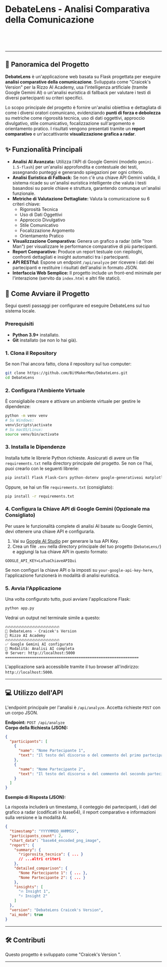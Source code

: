 # DebateLens - Analisi Comparativa della Comunicazione

[](https://www.python.org/)  
[](https://flask.palletsprojects.com/)  
[](https://www.google.com/search?q=https://ai.google.dev/gemini)  
[](https://www.google.com/search?q=https://rizzo.ai)

---

## 🎯 Panoramica del Progetto

**DebateLens** è un'applicazione web basata su Flask progettata per eseguire **analisi comparative della comunicazione**. Sviluppata come "Craicek's Version" per la Rizzo AI Academy, usa l'intelligenza artificiale (tramite Google Gemini AI) o un'analisi euristica di fallback per valutare i testi di diversi partecipanti su criteri specifici.

Lo scopo principale del progetto è fornire un'analisi obiettiva e dettagliata di come i diversi oratori comunicano, evidenziando **punti di forza e debolezza** su metriche come rigorosità tecnica, uso di dati oggettivi, approccio divulgativo, stile comunicativo, focalizzazione sull'argomento e orientamento pratico. I risultati vengono presentati tramite un **report comparativo** e un'accattivante **visualizzazione grafica a radar**.

## ✨ Funzionalità Principali

- **Analisi AI Avanzata:** Utilizza l'API di Google Gemini (modello `gemini-1.5-flash`) per un'analisi approfondita e contestuale dei testi, assegnando punteggi e generando spiegazioni per ogni criterio.
- **Analisi Euristica di Fallback:** Se non c'è una chiave API Gemini valida, il sistema ricade su un'analisi euristica intelligente che valuta i testi basandosi su parole chiave e struttura, garantendo comunque un'analisi funzionale.
- **Metriche di Valutazione Dettagliate:** Valuta la comunicazione su 6 criteri chiave:
  - Rigorosità Tecnica
  - Uso di Dati Oggettivi
  - Approccio Divulgativo
  - Stile Comunicativo
  - Focalizzazione Argomento
  - Orientamento Pratico
- **Visualizzazione Comparativa:** Genera un grafico a radar (stile "Iron Man") per visualizzare le performance comparative di più partecipanti.
- **Report Comparativo:** Produce un report testuale con riepiloghi, confronti dettagliati e insight automatici tra i partecipanti.
- **API RESTful:** Espone un endpoint `/api/analyze` per ricevere i dati dei partecipanti e restituire i risultati dell'analisi in formato JSON.
- **Interfaccia Web Semplice:** Il progetto include un front-end minimale per l'interazione (servito da `index.html` e altri file statici).

## 🚀 Come Avviare il Progetto

Segui questi passaggi per configurare ed eseguire DebateLens sul tuo sistema locale.

### Prerequisiti

- **Python 3.9+** installato.
- **Git** installato (se non lo hai già).

### 1. Clona il Repository

Se non l'hai ancora fatto, clona il repository sul tuo computer:

```bash
git clone https://github.com/BitMakerMan/DebateLens.git
cd DebateLens
```

### 2. Configura l'Ambiente Virtuale

È consigliabile creare e attivare un ambiente virtuale per gestire le dipendenze:

```bash
python -m venv venv
# Su Windows:
venv\Scripts\activate
# Su macOS/Linux:
source venv/bin/activate
```

### 3. Installa le Dipendenze

Installa tutte le librerie Python richieste. Assicurati di avere un file `requirements.txt` nella directory principale del progetto. Se non ce l'hai, puoi crearlo con le seguenti librerie:

```bash
pip install Flask Flask-Cors python-dotenv google-generativeai matplotlib numpy
```

Oppure, se hai un file `requirements.txt` (consigliato):

```bash
pip install -r requirements.txt
```

### 4. Configura la Chiave API di Google Gemini (Opzionale ma Consigliato)

Per usare le funzionalità complete di analisi AI basate su Google Gemini, devi ottenere una chiave API e configurarla.

1. Vai su [Google AI Studio](https://aistudio.google.com/app/apikey) per generare la tua API Key.
2. Crea un file `.env` nella directory principale del tuo progetto (`DebateLens/`) e aggiungi la tua chiave API in questo formato:

```
GOOGLE_API_KEY=LaTuaChiaveAPIQui
```

Se non configuri la chiave API o la imposti su `your-google-api-key-here`, l'applicazione funzionerà in modalità di analisi euristica.

### 5. Avvia l'Applicazione

Una volta configurato tutto, puoi avviare l'applicazione Flask:

```bash
python app.py
```

Vedrai un output nel terminale simile a questo:

```
🔥🔥🔥🔥🔥🔥🔥🔥🔥🔥🔥🔥🔥🔥🔥🔥🔥🔥🔥🔥
🎯 DebateLens - Craicek's Version
🚀 Rizzo AI Academy
🔥🔥🔥🔥🔥🔥🔥🔥🔥🔥🔥🔥🔥🔥🔥🔥🔥🔥🔥🔥
✅ Google Gemini AI configurato
🤖 Modalità: Analisi AI completa
🌐 Server: http://localhost:5000
============================================================
```

L'applicazione sarà accessibile tramite il tuo browser all'indirizzo: `http://localhost:5000`.

---

## 💻 Utilizzo dell'API

L'endpoint principale per l'analisi è `/api/analyze`. Accetta richieste `POST` con un corpo JSON.

**Endpoint:** `POST /api/analyze`  
**Corpo della Richiesta (JSON):**

```json
{
  "participants": [
    {
      "name": "Nome Partecipante 1",
      "text": "Il testo del discorso o del commento del primo partecipante."
    },
    {
      "name": "Nome Partecipante 2",
      "text": "Il testo del discorso o del commento del secondo partecipante."
    }
  ]
}
```

**Esempio di Risposta (JSON):**

La risposta includerà un timestamp, il conteggio dei partecipanti, i dati del grafico a radar (codificati in base64), il report comparativo e informazioni sulla versione e la modalità AI.

```json
{
  "timestamp": "YYYYMMDD_HHMMSS",
  "participants_count": 2,
  "chart_data": "base64_encoded_png_image",
  "report": {
    "summary": {
      "rigorosita_tecnica": { ... }
      // ...altri criteri
    },
    "detailed_comparison": {
      "Nome Partecipante 1": { ... },
      "Nome Partecipante 2": { ... }
    },
    "insights": [
      "🔥 Insight 1",
      "⚡ Insight 2"
    ]
  },
  "version": "DebateLens Craicek's Version",
  "ai_mode": true
}
```

---

## 🛠️ Contributi

Questo progetto è sviluppato come "Craicek's Version ".

---
